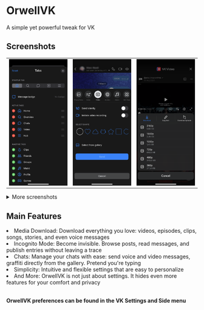 # OrwellVK
A simple yet powerful tweak for VK

## Screenshots
<table>
   <tr>
      <td><img src="Sileo/screenshot1.png" alt="Screenshot 1" /></td>
      <td><img src="Sileo/screenshot2.png" alt="Screenshot 2" /></td>
      <td><img src="Sileo/screenshot3.png" alt="Screenshot 3" /></td>
   </tr>
</table>

<details>
  <summary>More screenshots</summary>
  <table>
    <tr>
      <td><img src="Sileo/screenshot4.png" alt="Screenshot 4" /></td>
      <td><img src="Sileo/screenshot5.png" alt="Screenshot 5" /></td>
      <td><img src="Sileo/screenshot6.png" alt="Screenshot 6" /></td>
    </tr>
  </table>
</details>

## Main Features
<li>Media Download: Download everything you love: videos, episodes, clips, songs, stories, and even voice messages</li>
<li>Incognito Mode: Become invisible. Browse posts, read messages, and publish entries without leaving a trace</li>
<li>Chats: Manage your chats with ease: send voice and video messages, graffiti directly from the gallery. Pretend you're typing</li>
<li>Simplicity: Intuitive and flexible settings that are easy to personalize</li>
<li>And More: OrwellVK is not just about settings. It hides even more features for your comfort and privacy</li>
<br>


**OrwellVK preferences can be found in the VK Settings and Side menu**
